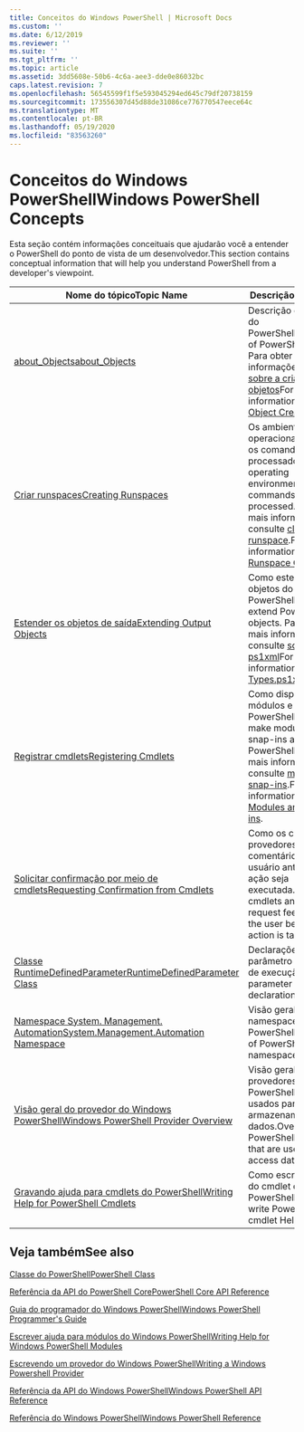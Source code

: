 ```yaml
---
title: Conceitos do Windows PowerShell | Microsoft Docs
ms.custom: ''
ms.date: 6/12/2019
ms.reviewer: ''
ms.suite: ''
ms.tgt_pltfrm: ''
ms.topic: article
ms.assetid: 3dd5608e-50b6-4c6a-aee3-dde0e86032bc
caps.latest.revision: 7
ms.openlocfilehash: 56545599f1f5e593045294ed645c79df20738159
ms.sourcegitcommit: 173556307d45d88de31086ce776770547eece64c
ms.translationtype: MT
ms.contentlocale: pt-BR
ms.lasthandoff: 05/19/2020
ms.locfileid: "83563260"
---
```

# <a name="windows-powershell-concepts"></a><span data-ttu-id="9e81a-102">Conceitos do Windows PowerShell</span><span class="sxs-lookup"><span data-stu-id="9e81a-102">Windows PowerShell Concepts</span></span>

<span data-ttu-id="9e81a-103">Esta seção contém informações conceituais que ajudarão você a entender o PowerShell do ponto de vista de um desenvolvedor.</span><span class="sxs-lookup"><span data-stu-id="9e81a-103">This section contains conceptual information that will help you understand PowerShell from a developer's viewpoint.</span></span>

|<span data-ttu-id="9e81a-104">Nome do tópico</span><span class="sxs-lookup"><span data-stu-id="9e81a-104">Topic Name</span></span>|<span data-ttu-id="9e81a-105">Descrição</span><span class="sxs-lookup"><span data-stu-id="9e81a-105">Description</span></span>|
|----------------|-----------------|
|[<span data-ttu-id="9e81a-106">about_Objects</span><span class="sxs-lookup"><span data-stu-id="9e81a-106">about_Objects</span></span>](/powershell/module/microsoft.powershell.core/about/about_objects)|<span data-ttu-id="9e81a-107">Descrição de objetos do PowerShell.</span><span class="sxs-lookup"><span data-stu-id="9e81a-107">Description of PowerShell objects.</span></span> <span data-ttu-id="9e81a-108">Para obter mais informações, consulte [sobre a criação de objetos](/powershell/module/microsoft.powershell.core/about/about_object_creation)</span><span class="sxs-lookup"><span data-stu-id="9e81a-108">For more information, see [About Object Creation](/powershell/module/microsoft.powershell.core/about/about_object_creation)</span></span>|
|[<span data-ttu-id="9e81a-109">Criar runspaces</span><span class="sxs-lookup"><span data-stu-id="9e81a-109">Creating Runspaces</span></span>](../hosting/creating-runspaces.md)|<span data-ttu-id="9e81a-110">Os ambientes operacionais em que os comandos são processados.</span><span class="sxs-lookup"><span data-stu-id="9e81a-110">The operating environments where commands are processed.</span></span> <span data-ttu-id="9e81a-111">Para obter mais informações, consulte [classe de runspace](/dotnet/api/system.management.automation.runspaces.runspace).</span><span class="sxs-lookup"><span data-stu-id="9e81a-111">For more information, see [Runspace Class](/dotnet/api/system.management.automation.runspaces.runspace).</span></span>|
|[<span data-ttu-id="9e81a-112">Estender os objetos de saída</span><span class="sxs-lookup"><span data-stu-id="9e81a-112">Extending Output Objects</span></span>](../cmdlet/extending-output-objects.md)|<span data-ttu-id="9e81a-113">Como estender objetos do PowerShell.</span><span class="sxs-lookup"><span data-stu-id="9e81a-113">How to extend PowerShell objects.</span></span> <span data-ttu-id="9e81a-114">Para obter mais informações, consulte [sobre tipos. ps1xml](/powershell/module/microsoft.powershell.core/about/about_types.ps1xml)</span><span class="sxs-lookup"><span data-stu-id="9e81a-114">For more information, see [About Types.ps1xml](/powershell/module/microsoft.powershell.core/about/about_types.ps1xml)</span></span>|
|[<span data-ttu-id="9e81a-115">Registrar cmdlets</span><span class="sxs-lookup"><span data-stu-id="9e81a-115">Registering Cmdlets</span></span>](../cmdlet/registering-cmdlets.md)|<span data-ttu-id="9e81a-116">Como disponibilizar módulos e snap-ins no PowerShell.</span><span class="sxs-lookup"><span data-stu-id="9e81a-116">How to make modules and snap-ins available in PowerShell.</span></span> <span data-ttu-id="9e81a-117">Para obter mais informações, consulte [módulos e snap-ins](../cmdlet/modules-and-snap-ins.md).</span><span class="sxs-lookup"><span data-stu-id="9e81a-117">For more information, see [Modules and Snap-ins](../cmdlet/modules-and-snap-ins.md).</span></span>|
|[<span data-ttu-id="9e81a-118">Solicitar confirmação por meio de cmdlets</span><span class="sxs-lookup"><span data-stu-id="9e81a-118">Requesting Confirmation from Cmdlets</span></span>](../cmdlet/requesting-confirmation-from-cmdlets.md)|<span data-ttu-id="9e81a-119">Como os cmdlets e provedores solicitam comentários do usuário antes que uma ação seja executada.</span><span class="sxs-lookup"><span data-stu-id="9e81a-119">How cmdlets and providers request feedback from the user before an action is taken.</span></span>|
|[<span data-ttu-id="9e81a-120">Classe RuntimeDefinedParameter</span><span class="sxs-lookup"><span data-stu-id="9e81a-120">RuntimeDefinedParameter Class</span></span>](/dotnet/api/system.management.automation.runtimedefinedparameter)|<span data-ttu-id="9e81a-121">Declarações de parâmetro de tempo de execução.</span><span class="sxs-lookup"><span data-stu-id="9e81a-121">Runtime parameter declarations.</span></span>|
|[<span data-ttu-id="9e81a-122">Namespace System. Management. Automation</span><span class="sxs-lookup"><span data-stu-id="9e81a-122">System.Management.Automation Namespace</span></span>](/dotnet/api/System.Management.Automation)|<span data-ttu-id="9e81a-123">Visão geral dos namespaces da API do PowerShell.</span><span class="sxs-lookup"><span data-stu-id="9e81a-123">Overview of PowerShell API namespaces.</span></span>|
|[<span data-ttu-id="9e81a-124">Visão geral do provedor do Windows PowerShell</span><span class="sxs-lookup"><span data-stu-id="9e81a-124">Windows PowerShell Provider Overview</span></span>](../provider/windows-powershell-provider-overview.md)|<span data-ttu-id="9e81a-125">Visão geral sobre provedores do PowerShell que são usados para acessar armazenamentos de dados.</span><span class="sxs-lookup"><span data-stu-id="9e81a-125">Overview about PowerShell providers that are used to access data stores.</span></span>|
|[<span data-ttu-id="9e81a-126">Gravando ajuda para cmdlets do PowerShell</span><span class="sxs-lookup"><span data-stu-id="9e81a-126">Writing Help for PowerShell Cmdlets</span></span>](../help/writing-help-for-windows-powershell-cmdlets.md)|<span data-ttu-id="9e81a-127">Como escrever a ajuda do cmdlet do PowerShell.</span><span class="sxs-lookup"><span data-stu-id="9e81a-127">How to write PowerShell cmdlet Help.</span></span>|

## <a name="see-also"></a><span data-ttu-id="9e81a-128">Veja também</span><span class="sxs-lookup"><span data-stu-id="9e81a-128">See also</span></span>

[<span data-ttu-id="9e81a-129">Classe do PowerShell</span><span class="sxs-lookup"><span data-stu-id="9e81a-129">PowerShell Class</span></span>](/dotnet/api/system.management.automation.powershell)

[<span data-ttu-id="9e81a-130">Referência da API do PowerShell Core</span><span class="sxs-lookup"><span data-stu-id="9e81a-130">PowerShell Core API Reference</span></span>](/dotnet/api/?view=pscore-6.2.0)

[<span data-ttu-id="9e81a-131">Guia do programador do Windows PowerShell</span><span class="sxs-lookup"><span data-stu-id="9e81a-131">Windows PowerShell Programmer's Guide</span></span>](windows-powershell-programmer-s-guide.md)

[<span data-ttu-id="9e81a-132">Escrever ajuda para módulos do Windows PowerShell</span><span class="sxs-lookup"><span data-stu-id="9e81a-132">Writing Help for Windows PowerShell Modules</span></span>](../module/writing-help-for-windows-powershell-modules.md)

[<span data-ttu-id="9e81a-133">Escrevendo um provedor do Windows PowerShell</span><span class="sxs-lookup"><span data-stu-id="9e81a-133">Writing a Windows Powershell Provider</span></span>](../provider/writing-a-windows-powershell-provider.md)

[<span data-ttu-id="9e81a-134">Referência da API do Windows PowerShell</span><span class="sxs-lookup"><span data-stu-id="9e81a-134">Windows PowerShell API Reference</span></span>](/dotnet/api/?view=powershellsdk-1.1.0)

[<span data-ttu-id="9e81a-135">Referência do Windows PowerShell</span><span class="sxs-lookup"><span data-stu-id="9e81a-135">Windows PowerShell Reference</span></span>](../windows-powershell-reference.md)
